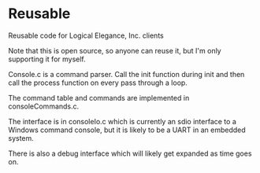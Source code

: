 # Reusable
Reusable code for Logical Elegance, Inc. clients 

Note that this is open source, so anyone can reuse it, but I'm only supporting it for myself.

Console.c is a command parser. Call the init function during init and then call 
the process function on every pass through a loop. 

The command table and commands are implemented in consoleCommands.c.

The interface is in consoleIo.c which is currently an sdio interface to a 
Windows command console, but it is likely to be a UART in an embedded system.

There is also a debug interface which will likely get expanded as time goes on.
